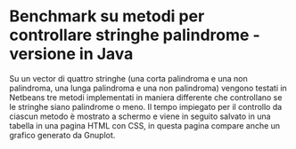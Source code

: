 # Benchmark su metodi per controllare stringhe palindrome - versione in Java
Su un vector di quattro stringhe (una corta palindroma e una non palindroma, una lunga palindroma e una non palindroma) vengono testati in Netbeans tre metodi implementati in maniera differente che controllano se le stringhe siano palindrome o meno. Il tempo impiegato per il controllo da ciascun metodo è mostrato a schermo e viene in seguito salvato in una tabella in una pagina HTML con CSS, in questa pagina compare anche un grafico generato da Gnuplot.
